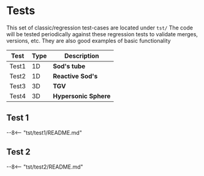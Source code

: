 # Tests

This set of classic/regression test-cases are located under `tst/`
The code will be tested periodically against these regression tests to validate merges, versions, etc. They are also good examples of basic functionality


| Test                        |  Type          | Description                                                  |
| --------------------------- | ---------------|    --------------------------------------------------------- |
| Test1                       | 1D             |   **Sod's tube**                              |
| Test2                       | 1D             |   **Reactive Sod's**                              |
| Test3                       | 3D             |   **TGV**                              |
| Test4                       | 3D             |   **Hypersonic Sphere**                              |



## Test 1

--8<-- "tst/test1/README.md"

## Test 2

--8<-- "tst/test2/README.md"
